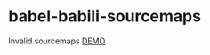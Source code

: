 # babel-babili-sourcemaps
Invalid sourcemaps
[DEMO](https://sash-ok.github.io/babel-babili-sourcemaps/)
